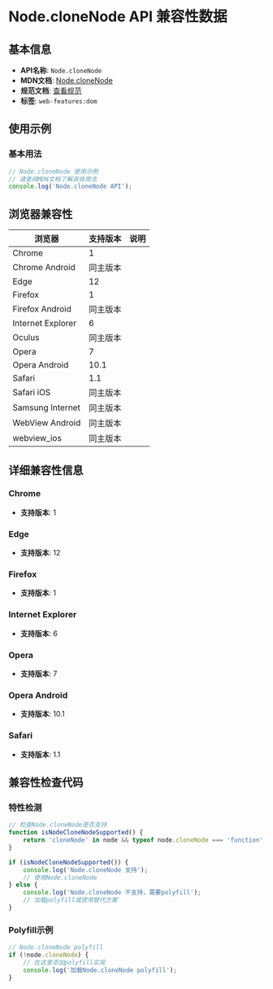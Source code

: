 # Node.cloneNode API 兼容性数据

## 基本信息

- **API名称**: `Node.cloneNode`
- **MDN文档**: [Node.cloneNode](https://developer.mozilla.org/docs/Web/API/Node/cloneNode)
- **规范文档**: [查看规范](https://dom.spec.whatwg.org/#ref-for-dom-node-clonenode①)
- **标签**: `web-features:dom`

## 使用示例

### 基本用法

```javascript
// Node.cloneNode 使用示例
// 请查阅MDN文档了解具体用法
console.log('Node.cloneNode API');
```

## 浏览器兼容性

| 浏览器 | 支持版本 | 说明 |
|--------|----------|------|
| Chrome | 1 |  |
| Chrome Android | 同主版本 |  |
| Edge | 12 |  |
| Firefox | 1 |  |
| Firefox Android | 同主版本 |  |
| Internet Explorer | 6 |  |
| Oculus | 同主版本 |  |
| Opera | 7 |  |
| Opera Android | 10.1 |  |
| Safari | 1.1 |  |
| Safari iOS | 同主版本 |  |
| Samsung Internet | 同主版本 |  |
| WebView Android | 同主版本 |  |
| webview_ios | 同主版本 |  |

## 详细兼容性信息

### Chrome

- **支持版本**: 1

### Edge

- **支持版本**: 12

### Firefox

- **支持版本**: 1

### Internet Explorer

- **支持版本**: 6

### Opera

- **支持版本**: 7

### Opera Android

- **支持版本**: 10.1

### Safari

- **支持版本**: 1.1

## 兼容性检查代码

### 特性检测

```javascript
// 检查Node.cloneNode是否支持
function isNodeCloneNodeSupported() {
    return 'cloneNode' in node && typeof node.cloneNode === 'function';
}

if (isNodeCloneNodeSupported()) {
    console.log('Node.cloneNode 支持');
    // 使用Node.cloneNode
} else {
    console.log('Node.cloneNode 不支持，需要polyfill');
    // 加载polyfill或使用替代方案
}
```

### Polyfill示例

```javascript
// Node.cloneNode polyfill
if (!node.cloneNode) {
    // 在这里添加polyfill实现
    console.log('加载Node.cloneNode polyfill');
}
```

